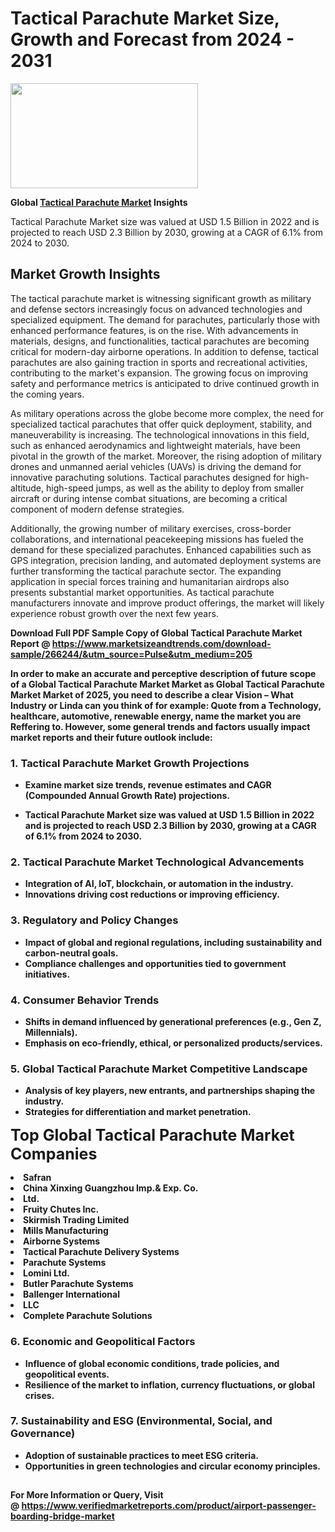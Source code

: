 <H1>Tactical Parachute Market Size, Growth and Forecast from 2024 - 2031</H1><img class="aligncenter size-medium wp-image-584254" src="https://thirdeyenews.in/wp-content/uploads/2024/09/Global-Market-Research-300x168.jpeg" alt="" width="300" height="168" /><p><strong>Global&nbsp;<a href="https://www.marketsizeandtrends.com/download-sample/266244/&amp;utm_source=Pulse&amp;utm_medium=205">Tactical Parachute Market</a> Insights</strong></p><p>Tactical Parachute Market size was valued at USD 1.5 Billion in 2022 and is projected to reach USD 2.3 Billion by 2030, growing at a CAGR of 6.1% from 2024 to 2030.</p><p><h2>Market Growth Insights</h2> <p>The tactical parachute market is witnessing significant growth as military and defense sectors increasingly focus on advanced technologies and specialized equipment. The demand for parachutes, particularly those with enhanced performance features, is on the rise. With advancements in materials, designs, and functionalities, tactical parachutes are becoming critical for modern-day airborne operations. In addition to defense, tactical parachutes are also gaining traction in sports and recreational activities, contributing to the market's expansion. The growing focus on improving safety and performance metrics is anticipated to drive continued growth in the coming years.</p> <p><strong></strong></p> <p>As military operations across the globe become more complex, the need for specialized tactical parachutes that offer quick deployment, stability, and maneuverability is increasing. The technological innovations in this field, such as enhanced aerodynamics and lightweight materials, have been pivotal in the growth of the market. Moreover, the rising adoption of military drones and unmanned aerial vehicles (UAVs) is driving the demand for innovative parachuting solutions. Tactical parachutes designed for high-altitude, high-speed jumps, as well as the ability to deploy from smaller aircraft or during intense combat situations, are becoming a critical component of modern defense strategies.</p> <p>Additionally, the growing number of military exercises, cross-border collaborations, and international peacekeeping missions has fueled the demand for these specialized parachutes. Enhanced capabilities such as GPS integration, precision landing, and automated deployment systems are further transforming the tactical parachute sector. The expanding application in special forces training and humanitarian airdrops also presents substantial market opportunities. As tactical parachute manufacturers innovate and improve product offerings, the market will likely experience robust growth over the next few years.</p> <p><strong></p><p><span class=""><strong>Download Full PDF Sample Copy of Global Tactical Parachute Market Report</strong> @ <a href="https://www.marketsizeandtrends.com/download-sample/266244/&amp;utm_source=Pulse&amp;utm_medium=205" target="_blank">https://www.marketsizeandtrends.com/download-sample/266244/&amp;utm_source=Pulse&amp;utm_medium=205</a></span></p><p>In order to make an accurate and perceptive description of future scope of a Global&nbsp;Tactical Parachute Market Market as Global&nbsp;Tactical Parachute Market Market of 2025, you need to describe a clear Vision &ndash; What Industry or Linda can you think of for example: Quote from a Technology, healthcare, automotive, renewable energy, name the market you are Reffering to. However, some general trends and factors usually impact market reports and their future outlook include:</p><h3>1.&nbsp;<strong>Tactical Parachute Market Growth Projections</strong></h3><ul><li>Examine market size trends, revenue estimates and CAGR (Compounded Annual Growth Rate) projections.</li><li><p>Tactical Parachute Market size was valued at USD 1.5 Billion in 2022 and is projected to reach USD 2.3 Billion by 2030, growing at a CAGR of 6.1% from 2024 to 2030.</p></li></ul><h3>2.&nbsp;<strong>Tactical Parachute Market Technological Advancements</strong></h3><ul><li>Integration of AI, IoT, blockchain, or automation in the industry.</li><li>Innovations driving cost reductions or improving efficiency.</li></ul><h3>3.&nbsp;<strong>Regulatory and Policy Changes</strong></h3><ul><li>Impact of global and regional regulations, including sustainability and carbon-neutral goals.</li><li>Compliance challenges and opportunities tied to government initiatives.</li></ul><h3>4.&nbsp;<strong>Consumer Behavior Trends</strong></h3><ul><li>Shifts in demand influenced by generational preferences (e.g., Gen Z, Millennials).</li><li>Emphasis on eco-friendly, ethical, or personalized products/services.</li></ul><h3>5.&nbsp;<strong>Global Tactical Parachute Market Competitive Landscape</strong></h3><ul><li>Analysis of key players, new entrants, and partnerships shaping the industry.</li><li>Strategies for differentiation and market penetration.</li></ul><p data-pm-slice="1 1 []"><span style="color: inherit; font-family: inherit; font-size: 25px;">Top Global Tactical Parachute Market Companies</span></p><div class="" data-test-id=""><p><li>Safran</li><li> China Xinxing Guangzhou Imp.& Exp. Co.</li><li> Ltd.</li><li> Fruity Chutes Inc.</li><li> Skirmish Trading Limited</li><li> Mills Manufacturing</li><li> Airborne Systems</li><li> Tactical Parachute Delivery Systems</li><li> Parachute Systems</li><li> Lomini Ltd.</li><li> Butler Parachute Systems</li><li> Ballenger International</li><li> LLC</li><li> Complete Parachute Solutions</li></p></div><h3>6.&nbsp;<strong>Economic and Geopolitical Factors</strong></h3><ul><li>Influence of global economic conditions, trade policies, and geopolitical events.</li><li>Resilience of the market to inflation, currency fluctuations, or global crises.</li></ul><h3>7.&nbsp;<strong>Sustainability and ESG (Environmental, Social, and Governance)</strong></h3><ul><li>Adoption of sustainable practices to meet ESG criteria.</li><li>Opportunities in green technologies and circular economy principles.</li></ul><h2><strong style="font-size: 14px;">For More Information or Query, Visit @&nbsp;</strong><a style="background-color: #ffffff; font-size: 14px;" href="https://www.marketsizeandtrends.com/report/tactical-parachute-market/" target="_blank">https://www.verifiedmarketreports.com/product/airport-passenger-boarding-bridge-market</a></h2>
